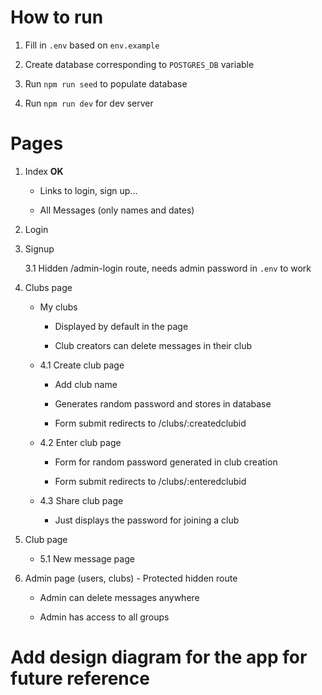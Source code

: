 # How to run

1. Fill in `.env` based on `env.example`

2. Create database corresponding to `POSTGRES_DB` variable

3. Run `npm run seed` to populate database

4. Run `npm run dev` for dev server

# Pages

1. Index **OK**

    - Links to login, sign up...

    - All Messages (only names and dates)

2. Login

3. Signup

    3.1 Hidden /admin-login route, needs admin password in `.env` to work

4. Clubs page

    - My clubs

        - Displayed by default in the page

        - Club creators can delete messages in their club

    - 4.1 Create club page

        - Add club name

        - Generates random password and stores in database
    
        - Form submit redirects to /clubs/:createdclubid

    - 4.2 Enter club page

        - Form for random password generated in club creation

        - Form submit redirects to /clubs/:enteredclubid

    - 4.3 Share club page

        - Just displays the password for joining a club

5. Club page

    - 5.1 New message page

6. Admin page (users, clubs) - Protected hidden route

    - Admin can delete messages anywhere

    - Admin has access to all groups

# Add design diagram for the app for future reference
